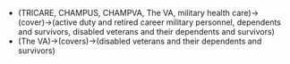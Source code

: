 - (TRICARE, CHAMPUS, CHAMPVA, The VA, military health care)->(cover)->(active duty and retired career military personnel, dependents and survivors, disabled veterans and their dependents and survivors)
- (The VA)->(covers)->(disabled veterans and their dependents and survivors)